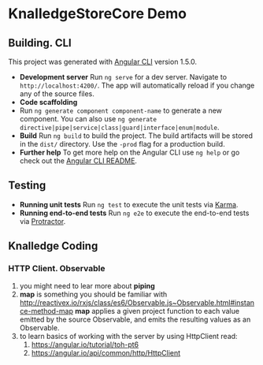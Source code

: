 # KnalledgeStoreCore Demo

## Building. CLI

This project was generated with [Angular CLI](https://github.com/angular/angular-cli) version 1.5.0.

- **Development server**
  Run `ng serve` for a dev server. Navigate to `http://localhost:4200/`. The app will automatically reload if you change any of the source files.
- **Code scaffolding**
- Run `ng generate component component-name` to generate a new component. You can also use `ng generate directive|pipe|service|class|guard|interface|enum|module`.
- **Build**
  Run `ng build` to build the project. The build artifacts will be stored in the `dist/` directory. Use the `-prod` flag for a production build.
- **Further help**
  To get more help on the Angular CLI use `ng help` or go check out the [Angular CLI README](https://github.com/angular/angular-cli/blob/master/README.md).

## Testing

- **Running unit tests**
  Run `ng test` to execute the unit tests via [Karma](https://karma-runner.github.io).
- **Running end-to-end tests**
  Run `ng e2e` to execute the end-to-end tests via [Protractor](http://www.protractortest.org/).

## Knalledge Coding

### HTTP Client. Observable

1. you might need to lear more about **piping**
2. **map** is something you should be familiar with
   http://reactivex.io/rxjs/class/es6/Observable.js~Observable.html#instance-method-map
   **map** applies a given project function to each value emitted by the source Observable, and emits the resulting values as an Observable.
3. to learn basics of working with the server by using HttpClient read:
   1. https://angular.io/tutorial/toh-pt6
   2. https://angular.io/api/common/http/HttpClient